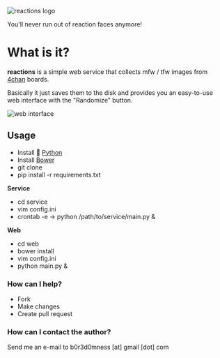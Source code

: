 ![reactions logo](http://i.imgur.com/odjk7wh.png)

You'll never run out of reaction faces anymore!

# What is it? #

**reactions** is a simple web service that collects mfw / tfw images from [4chan](http://www.4chan.org/) boards.

Basically it just saves them to the disk and provides you an easy-to-use web interface with the "Randomize" button.

![web interface](http://i.imgur.com/JU89KRR.png)

## Usage ##

* Install :snake: [Python](https://www.python.org/)
* Install [Bower](https://bower.io/)
* git clone
* pip install -r requirements.txt

**Service**
* cd service
* vim config.ini
* crontab -e -> python /path/to/service/main.py &

**Web**
* cd web
* bower install
* vim config.ini
* python main.py &

### How can I help? ###

* Fork
* Make changes
* Create pull request

### How can I contact the author? ###

Send me an e-mail to b0r3d0mness [at] gmail [dot] com
